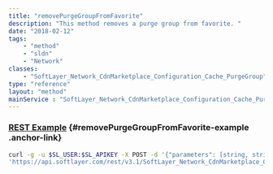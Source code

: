 ```yaml
---
title: "removePurgeGroupFromFavorite"
description: "This method removes a purge group from favorite. "
date: "2018-02-12"
tags:
    - "method"
    - "sldn"
    - "Network"
classes:
    - "SoftLayer_Network_CdnMarketplace_Configuration_Cache_PurgeGroup"
type: "reference"
layout: "method"
mainService : "SoftLayer_Network_CdnMarketplace_Configuration_Cache_PurgeGroup"
---
```


### [REST Example](#removePurgeGroupFromFavorite-example) <a href="/article/rest/"><i class="fas fa-question"></i></a> {#removePurgeGroupFromFavorite-example .anchor-link} 
```bash
curl -g -u $SL_USER:$SL_APIKEY -X POST -d '{"parameters": [string, string]}' \
'https://api.softlayer.com/rest/v3.1/SoftLayer_Network_CdnMarketplace_Configuration_Cache_PurgeGroup/removePurgeGroupFromFavorite'
```
